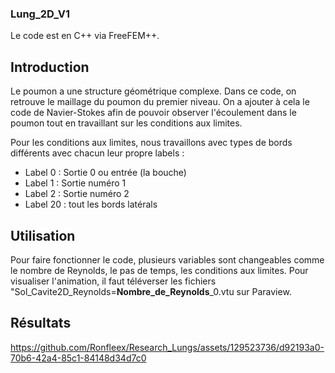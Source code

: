 
### Lung_2D_V1

Le code est en C++ via FreeFEM++.

## Introduction

Le poumon a une structure géométrique complexe. Dans ce code, on retrouve le maillage du poumon du premier niveau. On a ajouter à cela le code de Navier-Stokes afin de pouvoir observer l'écoulement dans le poumon tout en travaillant sur les conditions aux limites.

Pour les conditions aux limites, nous travaillons avec types de bords différents avec chacun leur propre labels :

- Label 0 : Sortie 0 ou entrée (la bouche)
- Label 1 : Sortie numéro 1
- Label 2 : Sortie numéro 2
- Label 20 : tout les bords latérals 


## Utilisation

Pour faire fonctionner le code, plusieurs variables sont changeables comme le nombre de Reynolds, le pas de temps, les conditions aux limites. Pour visualiser l'animation, il faut téléverser les fichiers "Sol_Cavite2D_Reynolds=**Nombre_de_Reynolds**_0.vtu sur Paraview.

## Résultats 
https://github.com/Ronfleex/Research_Lungs/assets/129523736/d92193a0-70b6-42a4-85c1-84148d34d7c0
